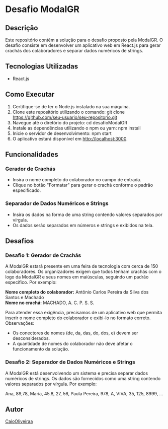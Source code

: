 # Desafio ModalGR

## Descrição
Este repositório contém a solução para o desafio proposto pela ModalGR. O desafio consiste em desenvolver um aplicativo web em React.js para gerar crachás dos colaboradores e separar dados numéricos de strings.

## Tecnologias Utilizadas
- React.js

## Como Executar
1. Certifique-se de ter o Node.js instalado na sua máquina.
2. Clone este repositório utilizando o comando:
git clone https://github.com/seu-usuario/seu-repositorio.git
3. Navegue até o diretório do projeto:
cd desafioModalGR
4. Instale as dependências utilizando o npm ou yarn:
npm install
5. Inicie o servidor de desenvolvimento:
npm start
6. O aplicativo estará disponível em [http://localhost:3000](http://localhost:3000).

## Funcionalidades
### Gerador de Crachás
- Insira o nome completo do colaborador no campo de entrada.
- Clique no botão "Formatar" para gerar o crachá conforme o padrão especificado.

### Separador de Dados Numéricos e Strings
- Insira os dados na forma de uma string contendo valores separados por vírgula.
- Os dados serão separados em números e strings e exibidos na tela.

## Desafios

### Desafio 1: Gerador de Crachás

A ModalGR estará presente em uma feira de tecnologia com cerca de 150 colaboradores. Os organizadores exigem que todos tenham crachás com o logo da ModalGR e seus nomes em maiúsculas, seguindo um padrão específico. Por exemplo:

**Nome completo do colaborador:** Antônio Carlos Pereira da Silva dos Santos e Machado  
**Nome no crachá:** MACHADO, A. C. P. S. S.

Para atender essa exigência, precisamos de um aplicativo web que permita inserir o nome completo do colaborador e exibi-lo no formato correto. Observações:

- Os conectores de nomes (de, da, das, do, dos, e) devem ser desconsiderados.
- A quantidade de nomes do colaborador não deve afetar o funcionamento da solução.

### Desafio 2: Separador de Dados Numéricos e Strings

A ModalGR está desenvolvendo um sistema e precisa separar dados numéricos de strings. Os dados são fornecidos como uma string contendo valores separados por vírgula. Por exemplo:

Ana, 89,78, Maria, 45.8, 27, 56, Paula Pereira, 978, A, VIVA, 35, 125, 8999, ...


## Autor
[CaioOliveiraa](https://github.com/CaioOliveiraa)

